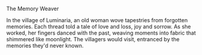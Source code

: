 The Memory Weaver


In the village of Luminaria, an old woman wove tapestries from forgotten memories. Each thread told a tale of love and loss, joy and sorrow. As she worked, her fingers danced with the past, weaving moments into fabric that shimmered like moonlight. The villagers would visit, entranced by the memories they'd never known.

